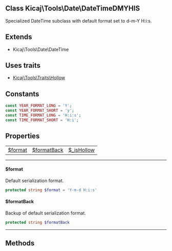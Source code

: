 ## Class Kicaj\Tools\Date\DateTimeDMYHIS
Specialized DateTime subclass with default format set to d-m-Y H:i:s.

## Extends

- Kicaj\Tools\Date\DateTime

## Uses traits

- [Kicaj\Tools\Traits\Hollow](Kicaj-Tools-Traits-Hollow.md)

## Constants

```php
const YEAR_FORMAT_LONG = 'Y';
const YEAR_FORMAT_SHORT = 'y';
const TIME_FORMAT_LONG = 'H:i:s';
const TIME_FORMAT_SHORT = 'H:i';
```

## Properties

|                              |                              |                              |
| ---------------------------- | ---------------------------- | ---------------------------- |
|      [$format](#format)      |  [$formatBack](#formatback)  |   [$_isHollow](#_ishollow)   |

-------

#### $format
Default serialization format.

```php
protected string $format = 'Y-m-d H:i:s'
```

#### $formatBack
Backup of default serialization format.

```php
protected string $formatBack
```

-------
## Methods
